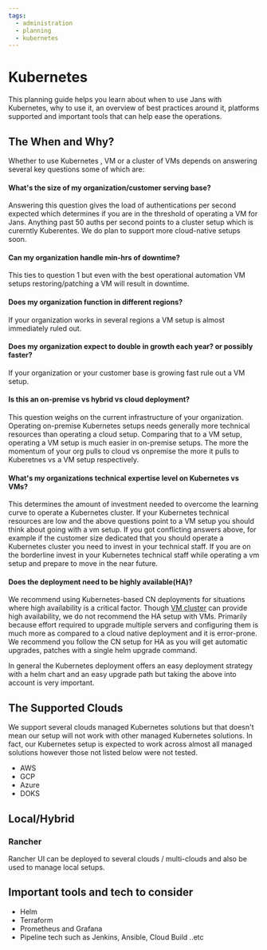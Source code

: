 ```yaml
---
tags:
  - administration
  - planning
  - kubernetes
---
```


# Kubernetes


This planning guide helps you learn about when to use Jans with Kubernetes, why to use it, an overview of best practices around it, platforms supported and important tools that can help ease the operations.

## The When and Why?

Whether to use Kubernetes , VM or a cluster of VMs depends on answering several key questions some of which are:

#### What's the size of my organization/customer serving base?
Answering this question gives the load of authentications per second expected which determines if you are in the threshold of operating a VM for Jans. Anything past 50 auths per second points to a cluster setup which is curerntly Kuberentes. We do plan to support more cloud-native setups soon.

#### Can my organization handle  min-hrs of downtime?
This ties to question 1 but even with the best operational automation VM setups restoring/patching a VM will result in downtime.

#### Does my organization function in different regions?
If your organization works in several regions a VM setup is almost immediately ruled out.

#### Does my organization expect to double in growth each year? or possibly faster?
If your organization or your customer base is growing fast rule out a VM setup.

#### Is this an on-premise vs hybrid vs cloud deployment?
This question weighs on the current infrastructure of your organization. Operating on-premise Kubernetes setups needs generally more technical resources than operating a cloud setup. Comparing that to a VM setup, operating a VM setup is much easier in on-premise setups. The more the momentum of your org pulls to cloud vs onpremise the more it pulls to Kuberetnes vs a VM setup respectively.

#### What's my organizations technical expertise level on Kubernetes vs VMs?
This determines the amount of investment needed to overcome the learning curve to operate a Kubernetes cluster. If your Kubernetes technical resources are low and the above questions point to a VM setup you should think about going with a vm setup. If you got conflicting answers above, for example if the customer size dedicated that you should operate a Kubernetes cluster you need to invest in your technical staff. If you are on the borderline invest in your Kubernetes technical staff while operating a vm setup and prepare to move in the near future.

#### Does the deployment need to be highly available(HA)?
We recommend using Kubernetes-based CN deployments for situations where high availability is a critical factor. Though
[VM cluster](./vm-cluster.md) can provide high availability, we do not recommend the HA setup with VMs. Primarily 
because effort required to upgrade multiple servers and configuring them is much more as compared to a cloud native 
deployment and it is error-prone. We recommend you follow the CN setup for HA as you will get automatic upgrades, 
patches with a single helm upgrade command.

In general the Kubernetes deployment offers an easy deployment strategy with a helm chart and an easy upgrade path but taking the above into account is very important. 

## The Supported Clouds

We support several clouds managed Kubernetes solutions but that doesn't mean our setup will not work with other managed Kubernetes solutions. In fact, our Kubernetes setup is expected to work across almost all managed solutions however those not listed below were not tested.

- AWS 
- GCP
- Azure
- DOKS

## Local/Hybrid
### Rancher
Rancher UI can be deployed to several clouds / multi-clouds and also be used to manage local setups.

## Important tools and tech to consider
- Helm
- Terraform
- Prometheus and Grafana
- Pipeline tech such as Jenkins, Ansible, Cloud Build ..etc